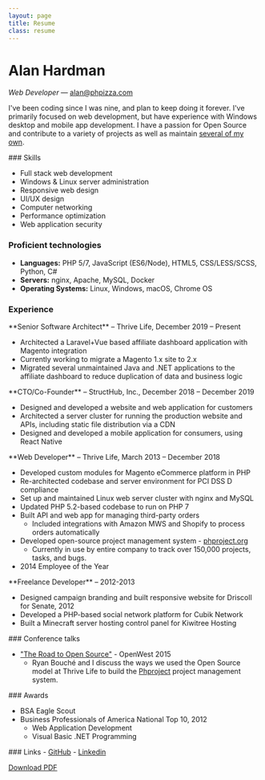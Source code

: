 ```yaml
---
layout: page
title: Resume
class: resume
---
```


# Alan Hardman
*Web Developer* &mdash; alan@phpizza.com

I've been coding since I was nine, and plan to keep doing it forever. I've primarily focused on web development, but have experience with Windows desktop and mobile app development. I have a passion for Open Source and contribute to a variety of projects as well as maintain [several of my own](https://github.com/Alanaktion).

<section markdown="1">
### Skills

- Full stack web development
- Windows & Linux server administration
- Responsive web design
- UI/UX design
- Computer networking
- Performance optimization
- Web application security

### Proficient technologies

- **Languages:** PHP 5/7, JavaScript (ES6/Node), HTML5, CSS/LESS/SCSS, Python, C#
- **Servers:** nginx, Apache, MySQL, Docker
- **Operating Systems:** Linux, Windows, macOS, Chrome OS
</section>

### Experience

<section markdown="1">
**Senior Software Architect** &ndash; Thrive Life, December 2019 &ndash; Present

- Architected a Laravel+Vue based affiliate dashboard application with Magento integration
- Currently working to migrate a Magento 1.x site to 2.x
- Migrated several unmaintained Java and .NET applications to the affiliate dashboard to reduce duplication of data and business logic
</section>

<section markdown="1">
**CTO/Co-Founder** &ndash; StructHub, Inc., December 2018 &ndash; December 2019

- Designed and developed a website and web application for customers
- Architected a server cluster for running the production website and APIs, including static file distribution via a CDN
- Designed and developed a mobile application for consumers, using React Native
</section>

<section markdown="1">
**Web Developer** &ndash; Thrive Life, March 2013 &ndash; December 2018

- Developed custom modules for Magento eCommerce platform in PHP
- Re-architected codebase and server environment for PCI DSS D compliance
- Set up and maintained Linux web server cluster with nginx and MySQL
- Updated PHP 5.2-based codebase to run on PHP 7
- Built API and web app for managing third-party orders
  - Included integrations with Amazon MWS and Shopify to process orders automatically
- Developed open-source project management system - [phproject.org](https://www.phproject.org/)
  - Currently in use by entire company to track over 150,000 projects, tasks, and bugs.
- 2014 Employee of the Year
</section>

<section markdown="1">
**Freelance Developer** &ndash; 2012-2013

- Designed campaign branding and built responsive website for Driscoll for Senate, 2012
- Developed a PHP-based social network platform for Cubik Network
- Built a Minecraft server hosting control panel for Kiwitree Hosting
</section>

<section markdown="1">
### Conference talks

- ["The Road to Open Source"](https://www.youtube.com/watch?v=zK_uBDAdrIU) - OpenWest 2015
  - Ryan Bouché and I discuss the ways we used the Open Source model at Thrive Life to build the [Phproject](http://www.phproject.org/) project management system.
</section>

<section markdown="1">
### Awards

- BSA Eagle Scout
- Business Professionals of America National Top 10, 2012
  - Web Application Development
  - Visual Basic .NET Programming
</section>

<section markdown="1">
### Links
- <a class="print-link" href="https://github.com/Alanaktion" target="_blank" rel="noopener">GitHub</a>
- <a class="print-link" href="https://www.linkedin.com/pub/alan-hardman/37/a36/17" target="_blank" rel="noopener">Linkedin</a>
</section>

<a href="/public/resume.pdf" class="btn mt-4 sm:mt-6 print:hidden" download>Download PDF</a>
